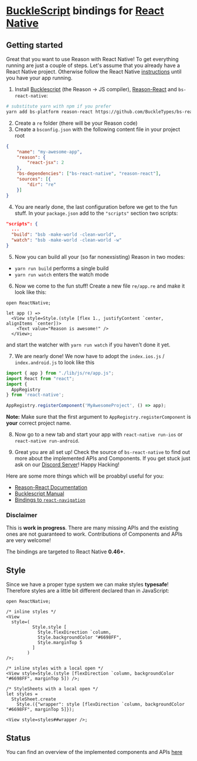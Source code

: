 # [BuckleScript](https://github.com/bloomberg/bucklescript) bindings for [React Native](https://github.com/facebook/react-native)

## Getting started

Great that you want to use Reason with React Native! To get everything running are just a couple of steps.
Let's assume that you already have a React Native project. Otherwise follow the React Native [instructions](http://facebook.github.io/react-native/docs/getting-started.html) until you have your app running.

1. Install [Bucklescript](https://github.com/bloomberg/bucklescript) (the Reason -> JS compiler), [Reason-React](https://github.com/reasonml/reason-react) and `bs-react-native`:
```sh
# substitute yarn with npm if you prefer
yarn add bs-platform reason-react https://github.com/BuckleTypes/bs-react-native.git
```

2. Create a `re` folder (there will be your Reason code)
3. Create a `bsconfig.json` with the following content file in your project root
```json
{
    "name": "my-awesome-app",
    "reason": {
        "react-jsx": 2
    },
    "bs-dependencies": ["bs-react-native", "reason-react"],
    "sources": [{
        "dir": "re"
    }]
}
```
4. You are nearly done, the last configuration before we get to the fun stuff. In your `package.json` add to the `"scripts"` section two scripts:

```json
"scripts": {
  ...
  "build": "bsb -make-world -clean-world",
  "watch": "bsb -make-world -clean-world -w"
}
```

5. Now you can build all your (so far nonexsisting) Reason in two modes:
  - `yarn run build` performs a single build
  - `yarn run watch` enters the watch mode
6. Now we come to the fun stuff! Create a new file `re/app.re` and make it look like this:
```reason
open ReactNative;

let app () => 
  <View style=Style.(style [flex 1., justifyContent `center, alignItems `center])>
    <Text value="Reason is awesome!" />
  </View>;
```
and start the watcher with `yarn run watch` if you haven't done it yet.

7. We are nearly done! We now have to adopt the `index.ios.js` / `index.android.js` to look like this
```js
import { app } from "./lib/js/re/app.js";
import React from "react";
import {
  AppRegistry
} from 'react-native';

AppRegistry.registerComponent('MyAwesomeProject', () => app);
```
**Note:** Make sure that the first argument to `AppRegistry.registerComponent` is **your** correct project name.

8. Now go to a new tab and start your app with `react-native run-ios` or `react-native run-android`.

9. Great you are all set up! Check the source of `bs-react-native` to find out more about the implemented APIs and Components. If you get stuck just ask on our [Discord Server](https://discord.gg/reasonml)! Happy Hacking!


Here are some more things which will be proabbyl useful for you:
- [Reason-React Documentation](https://reasonml.github.io/reason-react/)
- [Bucklescript Manual](http://bucklescript.github.io/bucklescript/Manual.html)
- [Bindings to `react-navigation`](https://github.com/saschatimme/bs-react-navigation)

### Disclaimer

This is **work in progress**. There are many missing APIs and the existing ones are not guaranteed to work. Contributions of Components and APIs are very welcome!

The bindings are targeted to React Native **0.46+**.

## Style
Since we have a proper type system we can make styles **typesafe**! Therefore styles are a little bit different declared than in JavaScript:
```reason
open ReactNative;

/* inline styles */
<View
  style=(
          Style.style [
            Style.flexDirection `column,
            Style.backgroundColor "#6698FF",
            Style.marginTop 5
          ]
        )
/>;

/* inline styles with a local open */
<View style=Style.(style [flexDirection `column, backgroundColor "#6698FF", marginTop 5]) />;

/* StyleSheets with a local open */
let styles =
  StyleSheet.create
    Style.({"wrapper": style [flexDirection `column, backgroundColor "#6698FF", marginTop 5]});

<View style=styles##wrapper />;
```

## Status
You can find an overview of the implemented components and APIs [here](STATUS.md)
